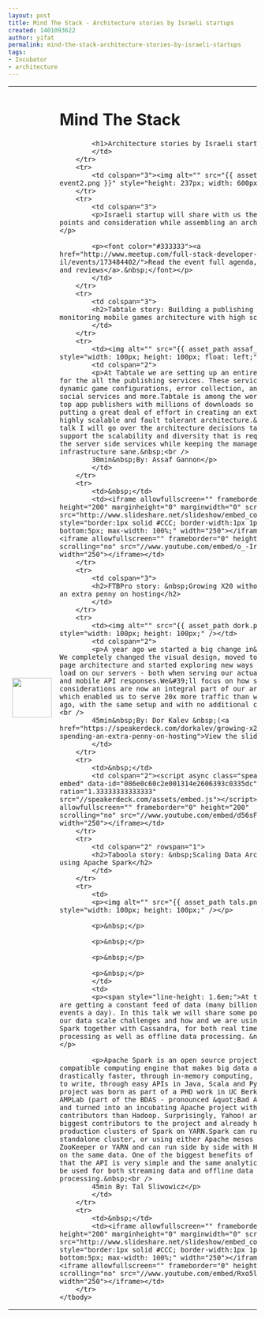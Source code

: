 ```yaml
---
layout: post
title: Mind The Stack - Architecture stories by Israeli startups
created: 1401093622
author: yifat
permalink: mind-the-stack-architecture-stories-by-israeli-startups
tags:
- Incubator
- architecture
---
```

<table border="0" cellpadding="2" cellspacing="2" style="width: 100%;">
	<tbody>
		<tr>
			<td style="width: 105px;">
			<p><img alt="" src="{{ asset_path fullstack-logo.png }}" style="line-height: 1.6em; width: 80px; height: 80px;" /></p>
			</td>
			<td colspan="2">
			<h1>Mind The Stack</h1>

			<h1>Architecture stories by Israeli startups</h1>
			</td>
		</tr>
		<tr>
			<td colspan="3"><img alt="" src="{{ asset_path fs-event2.png }}" style="height: 237px; width: 600px;" /></td>
		</tr>
		<tr>
			<td colspan="3">
			<p>Israeli startup will share with us their decision points and consideration while assembling an architecture.</p>

			<p><font color="#333333"><a href="http://www.meetup.com/full-stack-developer-il/events/173484402/">Read the event full agenda, comments, and reviews</a>.&nbsp;</font></p>
			</td>
		</tr>
		<tr>
			<td colspan="3">
			<h2>Tabtale story: Building a publishing and monitoring mobile games architecture with high scale</h2>
			</td>
		</tr>
		<tr>
			<td><img alt="" src="{{ asset_path assaf_g.png }} style="width: 100px; height: 100px; float: left;" /></td>
			<td colspan="2">
			<p>At Tabtale we are setting up an entire server side for the all the publishing services. These services include dynamic game configurations, error collection, analytics, social services and more.Tabtale is among the world&rsquo;s top app publishers with millions of downloads so we are putting a great deal of effort in creating an extremely highly scalable and fault tolerant architecture.&nbsp;In this talk I will go over the architecture decisions taken to support the scalability and diversity that is required from the server side services while keeping the management of this infrastructure sane.&nbsp;<br />
			30min&nbsp;By: Assaf Gannon</p>
			</td>
		</tr>
		<tr>
			<td>&nbsp;</td>
			<td><iframe allowfullscreen="" frameborder="0" height="200" marginheight="0" marginwidth="0" scrolling="no" src="http://www.slideshare.net/slideshow/embed_code/35121649" style="border:1px solid #CCC; border-width:1px 1px 0; margin-bottom:5px; max-width: 100%;" width="250"></iframe>&nbsp;<iframe allowfullscreen="" frameborder="0" height="200" scrolling="no" src="//www.youtube.com/embed/o_-IrXtSYxQ" width="250"></iframe></td>
		</tr>
		<tr>
			<td colspan="3">
			<h2>FTBPro story: &nbsp;Growing X20 without spending an extra penny on hosting</h2>
			</td>
		</tr>
		<tr>
			<td><img alt="" src="{{ asset_path dork.png }}" style="width: 100px; height: 100px;" /></td>
			<td colspan="2">
			<p>A year ago we started a big change in&nbsp;FTBpro. We completely changed the visual design, moved to a single page architecture and started exploring new ways to minimise load on our servers - both when serving our actual website, and mobile API responses.We&#39;ll focus on how scaling considerations are now an integral part of our architecture, which enabled us to serve 20x more traffic than we did 1 year ago, with the same setup and with no additional costs.&nbsp;<br />
			45min&nbsp;By: Dor Kalev &nbsp;(<a href="https://speakerdeck.com/dorkalev/growing-x20-without-spending-an-extra-penny-on-hosting">View the slides</a>)</p>
			</td>
		</tr>
		<tr>
			<td>&nbsp;</td>
			<td colspan="2"><script async class="speakerdeck-embed" data-id="086e0c60c2e001314e2606393c0335dc" data-ratio="1.33333333333333" src="//speakerdeck.com/assets/embed.js"></script><iframe allowfullscreen="" frameborder="0" height="200" scrolling="no" src="//www.youtube.com/embed/d56sFMHWJQc" width="250"></iframe></td>
		</tr>
		<tr>
			<td colspan="2" rowspan="1">
			<h2>Taboola story: &nbsp;Scaling Data Architecture using Apache Spark</h2>
			</td>
		</tr>
		<tr>
			<td>
			<p><img alt="" src="{{ asset_path tals.png }} style="width: 100px; height: 100px;" /></p>

			<p>&nbsp;</p>

			<p>&nbsp;</p>

			<p>&nbsp;</p>

			<p>&nbsp;</p>
			</td>
			<td>
			<p><span style="line-height: 1.6em;">At taboola we are getting a constant feed of data (many billions of user events a day). In this talk we will share some points about our data scale challenges and how and we are using Apache Spark together with Cassandra, for both real time data stream processing as well as offline data processing. &nbsp;</span></p>

			<p>Apache Spark is an open source project - Hadoop-compatible computing engine that makes big data analysis drastically faster, through in-memory computing, and simpler to write, through easy APIs in Java, Scala and Python. This project was born as part of a PHD work in UC Berkley&#39;s AMPLab (part of the BDAS - pronounced &quot;Bad Ass&quot;) and turned into an incubating Apache project with more active contributors than Hadoop. Surprisingly, Yahoo! are one of the biggest contributors to the project and already have large production clusters of Spark on YARN.Spark can run either standalone cluster, or using either Apache mesos and ZooKeeper or YARN and can run side by side with Hadoop/Hive on the same data. One of the biggest benefits of Spark is that the API is very simple and the same analytics code can be used for both streaming data and offline data processing.&nbsp;<br />
			45min By: Tal Sliwowicz</p>
			</td>
		</tr>
		<tr>
			<td>&nbsp;</td>
			<td><iframe allowfullscreen="" frameborder="0" height="200" marginheight="0" marginwidth="0" scrolling="no" src="http://www.slideshare.net/slideshow/embed_code/34919951" style="border:1px solid #CCC; border-width:1px 1px 0; margin-bottom:5px; max-width: 100%;" width="250"></iframe>​&nbsp;<iframe allowfullscreen="" frameborder="0" height="200" scrolling="no" src="//www.youtube.com/embed/Rxo5lFnNFkQ" width="250"></iframe></td>
		</tr>
	</tbody>
</table>
